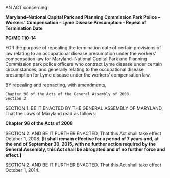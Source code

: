 AN ACT concerning**Maryland–National Capital Park and Planning Commission Park Police – Workers’ Compensation – Lyme Disease Presumption – Repeal of Termination Date****PG/MC 110–14**FOR the purpose of repealing the termination date of certain provisions of law relating to an occupational disease presumption under the workers’ compensation law for Maryland–National Capital Park and Planning Commission park police officers who contract Lyme disease under certain circumstances; and generally relating to the occupational disease presumption for Lyme disease under the workers’ compensation law.BY repealing and reenacting, with amendments,	Chapter 98 of the Acts of the General Assembly of 2008
	Section 2SECTION 1. BE IT ENACTED BY THE GENERAL ASSEMBLY OF MARYLAND, That the Laws of Maryland read as follows:**Chapter 98 of the Acts of 2008** SECTION 2. AND BE IT FURTHER ENACTED, That this Act shall take effect October 1, 2008. **[**It shall remain effective for a period of 7 years and, at the end of September 30, 2015, with no further action required by the General Assembly, this Act shall be abrogated and of no further force and effect.**]**SECTION 2. AND BE IT FURTHER ENACTED, That this Act shall take effect October 1, 2014.